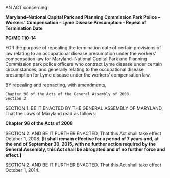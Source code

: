 AN ACT concerning**Maryland–National Capital Park and Planning Commission Park Police – Workers’ Compensation – Lyme Disease Presumption – Repeal of Termination Date****PG/MC 110–14**FOR the purpose of repealing the termination date of certain provisions of law relating to an occupational disease presumption under the workers’ compensation law for Maryland–National Capital Park and Planning Commission park police officers who contract Lyme disease under certain circumstances; and generally relating to the occupational disease presumption for Lyme disease under the workers’ compensation law.BY repealing and reenacting, with amendments,	Chapter 98 of the Acts of the General Assembly of 2008
	Section 2SECTION 1. BE IT ENACTED BY THE GENERAL ASSEMBLY OF MARYLAND, That the Laws of Maryland read as follows:**Chapter 98 of the Acts of 2008** SECTION 2. AND BE IT FURTHER ENACTED, That this Act shall take effect October 1, 2008. **[**It shall remain effective for a period of 7 years and, at the end of September 30, 2015, with no further action required by the General Assembly, this Act shall be abrogated and of no further force and effect.**]**SECTION 2. AND BE IT FURTHER ENACTED, That this Act shall take effect October 1, 2014.